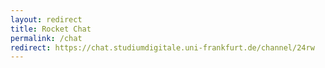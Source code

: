 ```yaml
---
layout: redirect
title: Rocket Chat
permalink: /chat
redirect: https://chat.studiumdigitale.uni-frankfurt.de/channel/24rw 
---
```

